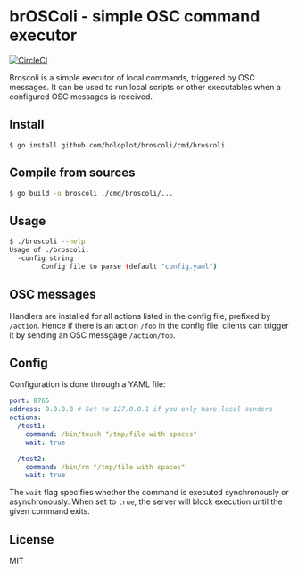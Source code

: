 # brOSColi - simple OSC command executor

[![CircleCI](https://circleci.com/gh/holoplot/broscoli/tree/main.svg?style=svg)](https://circleci.com/gh/holoplot/broscoli/tree/main)

Broscoli is a simple executor of local commands, triggered by OSC messages.
It can be used to run local scripts or other executables when a configured OSC messages is received.

## Install

```
$ go install github.com/holoplot/broscoli/cmd/broscoli
```

## Compile from sources

```sh
$ go build -o broscoli ./cmd/broscoli/...
```

## Usage

```sh
$ ./broscoli --help
Usage of ./broscoli:
  -config string
        Config file to parse (default "config.yaml")
```

## OSC messages

Handlers are installed for all actions listed in the config file, prefixed by `/action`.
Hence if there is an action `/foo` in the config file, clients can trigger it by sending an OSC messgage `/action/foo`.

## Config

Configuration is done through a YAML file:

```yaml
port: 8765
address: 0.0.0.0 # Set to 127.0.0.1 if you only have local senders
actions:
  /test1:
    command: /bin/touch "/tmp/file with spaces"
    wait: true

  /test2:
    command: /bin/rm "/tmp/file with spaces"
    wait: true
```

The `wait` flag specifies whether the command is executed synchronously or asynchronously.
When set to `true`, the server will block execution until the given command exits.

## License

MIT